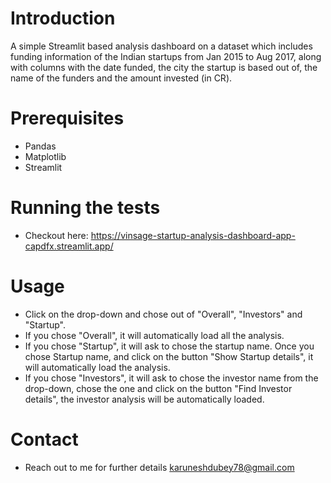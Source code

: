 # Introduction
A simple Streamlit based analysis dashboard on a dataset which includes funding 
information of the Indian startups from Jan 2015 to Aug 2017, along with columns with the date funded, the city the startup is based out of, the name of the funders and the amount invested (in CR).

# Prerequisites
- Pandas 
- Matplotlib
- Streamlit

# Running the tests
- Checkout here:
 https://vinsage-startup-analysis-dashboard-app-capdfx.streamlit.app/

# Usage
- Click on the drop-down and chose out of "Overall", "Investors" and "Startup".
- If you chose "Overall", it will automatically load all the analysis.
- If you chose "Startup", it will ask to chose the startup name. Once you chose Startup name, and click on the button "Show Startup details", it will automatically load the analysis.
- If you chose "Investors", it will ask to chose the investor name from the drop-down, chose the one and click on the button "Find Investor details", the investor analysis will be automatically loaded.

# Contact
- Reach out to me for further details
karuneshdubey78@gmail.com
